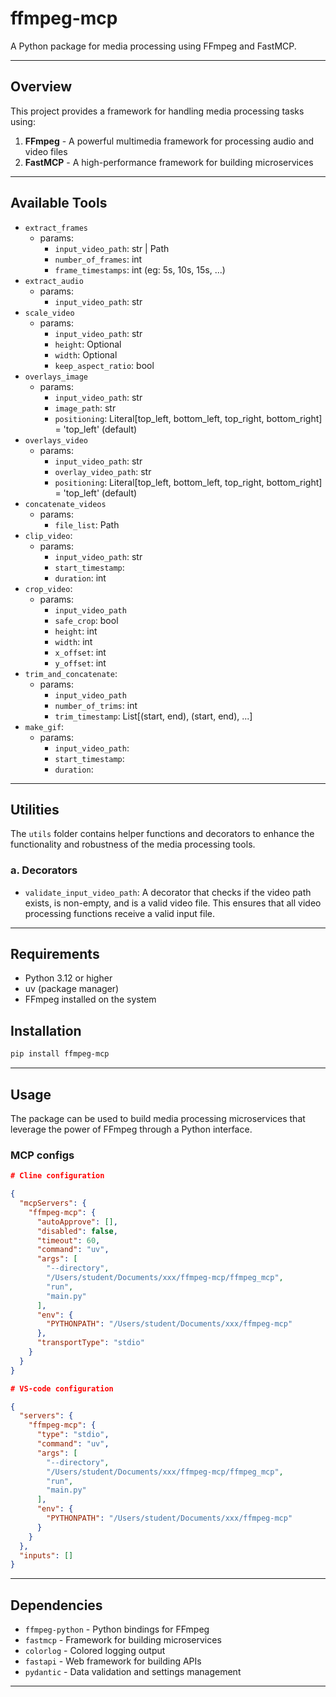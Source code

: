 # ffmpeg-mcp

A Python package for media processing using FFmpeg and FastMCP.

---

## Overview

This project provides a framework for handling media processing tasks using:
1. **FFmpeg** - A powerful multimedia framework for processing audio and video files
2. **FastMCP** - A high-performance framework for building microservices

---

## Available Tools

- `extract_frames`
  - params: 
    - `input_video_path`: str | Path
    - `number_of_frames`: int
    - `frame_timestamps`: int (eg: 5s, 10s, 15s, ...)
- `extract_audio`
  - params:
    - `input_video_path`: str
- `scale_video`
  - params:
    - `input_video_path`: str
    - `height`: Optional
    - `width`: Optional
    - `keep_aspect_ratio`: bool
- `overlays_image`
  - params:
    - `input_video_path`: str
    - `image_path`: str
    - `positioning`: Literal[top_left, bottom_left, top_right, bottom_right] = 'top_left' (default)
- `overlays_video`
  - params:
    - `input_video_path`: str
    - `overlay_video_path`: str
    - `positioning`: Literal[top_left, bottom_left, top_right, bottom_right] = 'top_left' (default)
- `concatenate_videos`
  - params:
    - `file_list`: Path
- `clip_video`:
  - params:
    - `input_video_path`: str
    - `start_timestamp`: 
    - `duration`: int
- `crop_video`:
  - params:
    - `input_video_path`
    - `safe_crop`: bool
    - `height`: int
    - `width`: int
    - `x_offset`: int
    - `y_offset`: int
- `trim_and_concatenate`:
  - params:
    - `input_video_path`
    - `number_of_trims`: int
    - `trim_timestamp`: List[(start, end), (start, end), ...]
- `make_gif`:
  - params:
    - `input_video_path`:
    - `start_timestamp`:
    - `duration`:

---

## Utilities

The `utils` folder contains helper functions and decorators to enhance the functionality and robustness of the media processing tools.

### a. Decorators

- `validate_input_video_path`: A decorator that checks if the video path exists, is non-empty, and is a valid video file. This ensures that all video processing functions receive a valid input file.

---

## Requirements

- Python 3.12 or higher
- uv (package manager)
- FFmpeg installed on the system

## Installation

```bash
pip install ffmpeg-mcp
```
---

## Usage

The package can be used to build media processing microservices that leverage the power of FFmpeg through a Python interface.

### MCP configs
```json
# Cline configuration

{
  "mcpServers": {
    "ffmpeg-mcp": {
      "autoApprove": [],
      "disabled": false,
      "timeout": 60,
      "command": "uv",
      "args": [
        "--directory",
        "/Users/student/Documents/xxx/ffmpeg-mcp/ffmpeg_mcp",
        "run",
        "main.py"
      ],
      "env": {
        "PYTHONPATH": "/Users/student/Documents/xxx/ffmpeg-mcp"
      },
      "transportType": "stdio"
    }
  }
}

# VS-code configuration

{
  "servers": {
    "ffmpeg-mcp": {
      "type": "stdio",
      "command": "uv",
      "args": [
        "--directory",
        "/Users/student/Documents/xxx/ffmpeg-mcp/ffmpeg_mcp",
        "run",
        "main.py"
      ],
      "env": {
        "PYTHONPATH": "/Users/student/Documents/xxx/ffmpeg-mcp"
      }
    }
  },
  "inputs": []
}
```
---

## Dependencies

- `ffmpeg-python` - Python bindings for FFmpeg
- `fastmcp` - Framework for building microservices
- `colorlog` - Colored logging output
- `fastapi` - Web framework for building APIs
- `pydantic` - Data validation and settings management
---